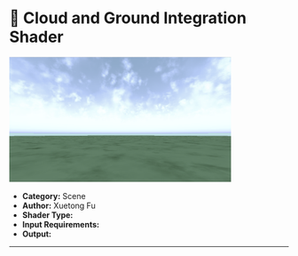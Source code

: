 #  🧩 Cloud and Ground Integration Shader

<!-- this one is to display the shader output either by locally storing in the directory under static/images/...
or, external link like of a github can be added -->

<!-- this is for locally stored images -->
<img src="https://raw.githubusercontent.com/friedaxvictoria/procedural_shader_framework/main/shaders/screenshots/CloudAndGround.png" alt="Cloud Ground" width="400" height="225">

- **Category:** Scene
- **Author:** Xuetong Fu
- **Shader Type:**
- **Input Requirements:** 
- **Output:**  

---
